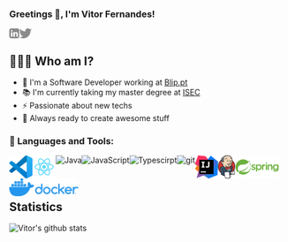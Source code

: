 ### Greetings 👋, I'm Vitor Fernandes!

<a href='https://www.linkedin.com/in/vitor-h-fernandes/' target="_blank"><img align='left' alt="linkedin" src="https://raw.githubusercontent.com/VitorFernandes2/VitorFernandes2/f7dd0a4743264b5d37f174644681bad1623e7310/linkedin.svg" height='18px'/></a>
<a href='https://twitter.com/Vitor_h_2' target="_blank"><img align='left' alt="twitter" src="https://raw.githubusercontent.com/VitorFernandes2/VitorFernandes2/f7dd0a4743264b5d37f174644681bad1623e7310/twitter.svg" height='18px'/></a>

<br/>

## 👨🏻‍💻 Who am I?

- 🔨 I'm a Software Developer working at <a href="https://www.blip.pt/" target="_blank">Blip.pt</a>
- 📚 I'm currently taking my master degree at <a href="https://www.isec.pt/PT/Default.aspx" target="_blank">ISEC</a>
- ⚡️ Passionate about new techs 
- 🚀 Always ready to create awesome stuff 

### 🔨 Languages and Tools:
<a href="https://code.visualstudio.com/" target="_blank"><img align="left" alt="Vscode" width="42px" src="https://raw.githubusercontent.com/github/explore/80688e429a7d4ef2fca1e82350fe8e3517d3494d/topics/visual-studio-code/visual-studio-code.png" /><a/>
  
<a href="https://reactnative.dev/" target="_blank"><img align="left" alt="React" width="42px" src="https://raw.githubusercontent.com/github/explore/80688e429a7d4ef2fca1e82350fe8e3517d3494d/topics/react/react.png" /></a>
  
<a href="https://www.java.com" target="_blank"><img align="left" alt="Java" height ="42px" src="https://raw.githubusercontent.com/rahul-jha98/github_readme_icons/main/language_and_tools/square/java/java.svg"></a>
  
<a href="https://developer.mozilla.org/en-US/docs/Web/JavaScript" target="_blank"> <img align="left" alt="JavaScript" height ="42px"  src="https://raw.githubusercontent.com/rahul-jha98/github_readme_icons/main/language_and_tools/square/javascript/javascript.svg"> </a>
  
<a href="https://www.typescriptlang.org/" target="_blank"><img align="left" alt="Typescirpt" height ="42px" src="https://raw.githubusercontent.com/rahul-jha98/github_readme_icons/main/language_and_tools/square/typescript/typescript.svg"></a>
  
<a href="https://git-scm.com/" target="_blank"> <img src="https://raw.githubusercontent.com/rahul-jha98/github_readme_icons/main/language_and_tools/square/git-scm/git-scm.svg" align="left" alt="git" height='42px'/></a>
  
<a href="https://www.jetbrains.com/idea/" target="_blank"> <img src="https://github.com/VitorFernandes2/VitorFernandes2/blob/main/IntelliJ_IDEA_Icon.svg.png?raw=true" align="left" alt="git" height='42px'/></a>

<a href="https://www.jenkins.io/" target="_blank"> <img src="https://github.com/VitorFernandes2/VitorFernandes2/blob/main/jenkins.png?raw=true" align="left" alt="git" height='42px'/></a>
  
 <a href="https://spring.io/" target="_blank"> <img src="https://github.com/VitorFernandes2/VitorFernandes2/blob/main/spring.png?raw=true" align="left" alt="git" height='42px'/></a>
  
  <a href="https://www.docker.com/" target="_blank"> <img src="https://github.com/VitorFernandes2/VitorFernandes2/blob/main/docker.png?raw=true" align="left" alt="git" height='32px'/></a>
  
<br/>
<br/>
<br/>
  
## Statistics
![Vitor's github stats](https://github-readme-stats.vercel.app/api?username=VitorFernandes2&count_private=true&show_icons=true&theme=nord&hide=contribs)

